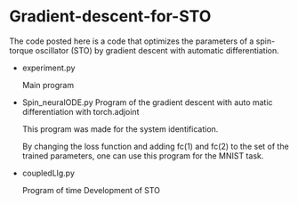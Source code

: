 # Gradient-descent-for-STO

The code posted here is a code that optimizes the parameters of a spin-torque oscillator (STO) by gradient descent with automatic differentiation.

- experiment.py

  Main program

- Spin_neuralODE.py
  Program of the gradient descent with auto matic differentiation with torch.adjoint

  This program was made for the system identification.

  By changing the loss function and adding fc(1) and fc(2) to the set of the trained parameters, one can use this program for the MNIST task.

- coupledLlg.py

  Program of time Development of STO
